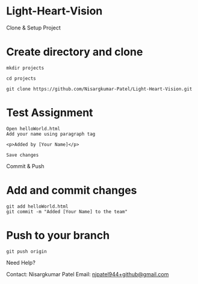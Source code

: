 # Light-Heart-Vision

Clone & Setup Project

# Create directory and clone

	mkdir projects
 
	cd projects
 
	git clone https://github.com/Nisargkumar-Patel/Light-Heart-Vision.git
                                                                                                                                                                                
# Test Assignment

    Open helloWorld.html
    Add your name using paragraph tag

	<p>Added by [Your Name]</p>

    Save changes

Commit & Push

# Add and commit changes
	git add helloWorld.html
	git commit -m "Added [Your Name] to the team"

# Push to your branch
	git push origin

Need Help?

Contact: Nisargkumar Patel
Email: njpatel944+github@gmail.com
